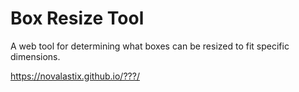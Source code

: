 # Box Resize Tool

A web tool for determining what boxes can be resized to fit specific dimensions.

https://novalastix.github.io/???/